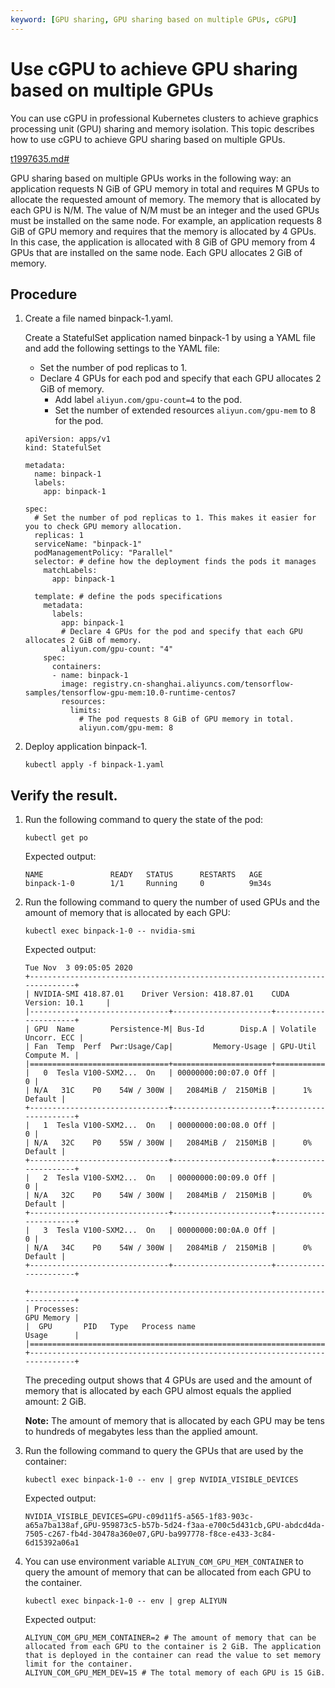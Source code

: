 ```yaml
---
keyword: [GPU sharing, GPU sharing based on multiple GPUs, cGPU]
---
```


# Use cGPU to achieve GPU sharing based on multiple GPUs

You can use cGPU in professional Kubernetes clusters to achieve graphics processing unit \(GPU\) sharing and memory isolation. This topic describes how to use cGPU to achieve GPU sharing based on multiple GPUs.

[t1997635.md\#]()

GPU sharing based on multiple GPUs works in the following way: an application requests N GiB of GPU memory in total and requires M GPUs to allocate the requested amount of memory. The memory that is allocated by each GPU is N/M. The value of N/M must be an integer and the used GPUs must be installed on the same node. For example, an application requests 8 GiB of GPU memory and requires that the memory is allocated by 4 GPUs. In this case, the application is allocated with 8 GiB of GPU memory from 4 GPUs that are installed on the same node. Each GPU allocates 2 GiB of memory.

## Procedure

1.  Create a file named binpack-1.yaml.

    Create a StatefulSet application named binpack-1 by using a YAML file and add the following settings to the YAML file:

    -   Set the number of pod replicas to 1.
    -   Declare 4 GPUs for each pod and specify that each GPU allocates 2 GiB of memory.
        -   Add label `aliyun.com/gpu-count=4` to the pod.
        -   Set the number of extended resources `aliyun.com/gpu-mem` to 8 for the pod.
    ```
    apiVersion: apps/v1
    kind: StatefulSet
    
    metadata:
      name: binpack-1
      labels:
        app: binpack-1
    
    spec:
      # Set the number of pod replicas to 1. This makes it easier for you to check GPU memory allocation.
      replicas: 1
      serviceName: "binpack-1"
      podManagementPolicy: "Parallel"
      selector: # define how the deployment finds the pods it manages
        matchLabels:
          app: binpack-1
    
      template: # define the pods specifications
        metadata:
          labels:
            app: binpack-1
            # Declare 4 GPUs for the pod and specify that each GPU allocates 2 GiB of memory.
            aliyun.com/gpu-count: "4"
        spec:
          containers:
          - name: binpack-1
            image: registry.cn-shanghai.aliyuncs.com/tensorflow-samples/tensorflow-gpu-mem:10.0-runtime-centos7
            resources:
              limits:
                # The pod requests 8 GiB of GPU memory in total.
                aliyun.com/gpu-mem: 8
    ```

2.  Deploy application binpack-1.

    ```
    kubectl apply -f binpack-1.yaml
    ```


## Verify the result.

1.  Run the following command to query the state of the pod:

    ```
    kubectl get po
    ```

    Expected output:

    ```
    NAME               READY   STATUS      RESTARTS   AGE
    binpack-1-0        1/1     Running     0          9m34s
    ```

2.  Run the following command to query the number of used GPUs and the amount of memory that is allocated by each GPU:

    ```
    kubectl exec binpack-1-0 -- nvidia-smi
    ```

    Expected output:

    ```
    Tue Nov  3 09:05:05 2020
    +-----------------------------------------------------------------------------+
    | NVIDIA-SMI 418.87.01    Driver Version: 418.87.01    CUDA Version: 10.1     |
    |-------------------------------+----------------------+----------------------+
    | GPU  Name        Persistence-M| Bus-Id        Disp.A | Volatile Uncorr. ECC |
    | Fan  Temp  Perf  Pwr:Usage/Cap|         Memory-Usage | GPU-Util  Compute M. |
    |===============================+======================+======================|
    |   0  Tesla V100-SXM2...  On   | 00000000:00:07.0 Off |                    0 |
    | N/A   31C    P0    54W / 300W |   2084MiB /  2150MiB |      1%      Default |
    +-------------------------------+----------------------+----------------------+
    |   1  Tesla V100-SXM2...  On   | 00000000:00:08.0 Off |                    0 |
    | N/A   32C    P0    55W / 300W |   2084MiB /  2150MiB |      0%      Default |
    +-------------------------------+----------------------+----------------------+
    |   2  Tesla V100-SXM2...  On   | 00000000:00:09.0 Off |                    0 |
    | N/A   32C    P0    54W / 300W |   2084MiB /  2150MiB |      0%      Default |
    +-------------------------------+----------------------+----------------------+
    |   3  Tesla V100-SXM2...  On   | 00000000:00:0A.0 Off |                    0 |
    | N/A   34C    P0    54W / 300W |   2084MiB /  2150MiB |      0%      Default |
    +-------------------------------+----------------------+----------------------+
    
    +-----------------------------------------------------------------------------+
    | Processes:                                                       GPU Memory |
    |  GPU       PID   Type   Process name                             Usage      |
    |=============================================================================|
    +-----------------------------------------------------------------------------+
    ```

    The preceding output shows that 4 GPUs are used and the amount of memory that is allocated by each GPU almost equals the applied amount: 2 GiB.

    **Note:** The amount of memory that is allocated by each GPU may be tens to hundreds of megabytes less than the applied amount.

3.  Run the following command to query the GPUs that are used by the container:

    ```
    kubectl exec binpack-1-0 -- env | grep NVIDIA_VISIBLE_DEVICES
    ```

    Expected output:

    ```
    NVIDIA_VISIBLE_DEVICES=GPU-c09d11f5-a565-1f83-903c-a65a7ba138af,GPU-959873c5-b57b-5d24-f3aa-e700c5d431cb,GPU-abdcd4da-7505-c267-fb4d-30478a360e07,GPU-ba997778-f8ce-e433-3c84-6d15392a06a1
    ```

4.  You can use environment variable `ALIYUN_COM_GPU_MEM_CONTAINER` to query the amount of memory that can be allocated from each GPU to the container.

    ```
    kubectl exec binpack-1-0 -- env | grep ALIYUN
    ```

    Expected output:

    ```
    ALIYUN_COM_GPU_MEM_CONTAINER=2 # The amount of memory that can be allocated from each GPU to the container is 2 GiB. The application that is deployed in the container can read the value to set memory limit for the container.
    ALIYUN_COM_GPU_MEM_DEV=15 # The total memory of each GPU is 15 GiB.
    ```


